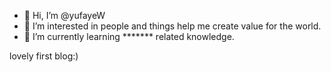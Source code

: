 - 👋 Hi, I’m @yufayeW
- 👀 I’m interested in people and things help me create value for the world.
- 🌱 I’m currently learning ******* related knowledge.


lovely first blog:)


<!---
yufayeW/yufayeW is a ✨ special ✨ repository because its `README.md` (this file) appears on your GitHub profile.
You can click the Preview link to take a look at your changes.
--->
